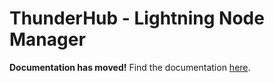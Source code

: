# **ThunderHub - Lightning Node Manager**

**Documentation has moved!** Find the documentation [here](http://docs.thunderhub.io/).
